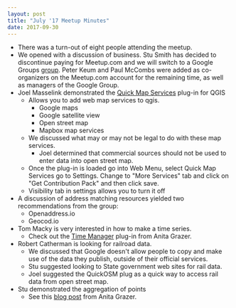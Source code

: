 ```yaml
---
layout: post
title: "July '17 Meetup Minutes"
date: 2017-09-30
---
```


* There was a turn-out of eight people attending the meetup.
* We opened with a discussion of business. Stu Smith has decided to discontinue paying for Meetup.com and we will switch to a Google Groups [group](https://groups.google.com/forum/#!forum/psqgis). Peter Keum and Paul McCombs were added as co-organizers on the Meetup.com account for the remaining time, as well as managers of the Google Group.
* Joel Masselink demonstrated the [Quick Map Services](http://nextgis.com/blog/quickmapservices/) plug-in for QGIS
	* Allows you to add web map services to qgis.
		* Google maps
		* Google satellite view
		* Open street map
		* Mapbox map services
	* We discussed what may or may not be legal to do with these map services.
		* Joel determined that commercial sources should not be used to enter data into open street map.
	* Once the plug-in is loaded go into Web Menu, select Quick Map Services go to Settings. Change to "More Services" tab and click on "Get Contribution Pack" and then click save.
	* Visibility tab in settings allows you to turn it off
* A discussion of address matching resources yielded two recommendations from the group:
	* Openaddress.io
	* Geocod.io
* Tom Macky is very interested in how to make a time series.
	* Check out the [Time Manager](https://anitagraser.com/projects/time-manager/) plug-in from Anita Grazer.
* Robert Catherman is looking for railroad data.
	* We discussed that Google doesn't allow people to copy and make use of the data they publish, outside of their official services.
	* Stu suggested looking to State government web sites for rail data.
	* Joel suggested the QuickOSM plug as a quick way to access rail data from open street map.
* Stu demonstrated the aggregation of points
	* See this [blog post](https://anitagraser.com/2017/06/13/even-more-aggregations-qgis-point-cluster-renderer/) from Anita Grazer.